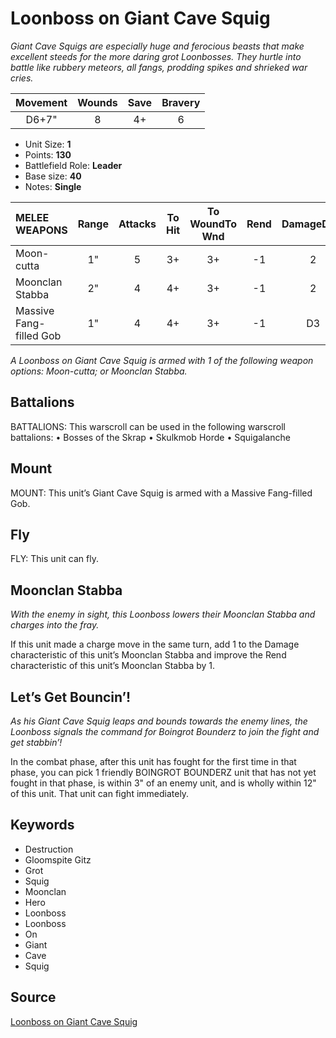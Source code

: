 # Loonboss on Giant Cave Squig

_Giant Cave Squigs are especially huge and ferocious beasts that make excellent steeds for the more daring grot Loonbosses. They hurtle into battle like rubbery meteors, all fangs, prodding spikes and shrieked war cries._


| Movement | Wounds | Save | Bravery |
|:--------:|:------:|:----:|:-------:|
| D6+7" | 8 | 4+ | 6 |

* Unit Size: **1**
* Points: **130**
* Battlefield Role: **Leader**
* Base size: **40**
* Notes: **Single**

| MELEE WEAPONS | Range | Attacks | To Hit | To WoundTo Wnd | Rend | DamageDmg |
|:---|:--:|:--:|:--:|:--:|:--:|:--:|
| Moon-cutta | 1" | 5 | 3+ | 3+ | -1 | 2 |
| Moonclan Stabba | 2" | 4 | 4+ | 3+ | -1 | 2 |
| Massive Fang-filled Gob | 1" | 4 | 4+ | 3+ | -1 | D3 |


_A Loonboss on Giant Cave Squig is armed with 1 of the following weapon options: Moon-cutta; or Moonclan Stabba._

## Battalions

BATTALIONS: This warscroll can be used in the following warscroll battalions: • Bosses of the Skrap • Skulkmob Horde • Squigalanche

## Mount

MOUNT: This unit’s Giant Cave Squig is armed with a Massive Fang-filled Gob.

## Fly

FLY: This unit can fly.

## Moonclan Stabba

_With the enemy in sight, this Loonboss lowers their Moonclan Stabba and charges into the fray._

If this unit made a charge move in the same turn, add 1 to the Damage characteristic of this unit’s Moonclan Stabba and improve the Rend characteristic of this unit’s Moonclan Stabba by 1.

## Let’s Get Bouncin’!

_As his Giant Cave Squig leaps and bounds towards the enemy lines, the Loonboss signals the command for Boingrot Bounderz to join the fight and get stabbin’!_

In the combat phase, after this unit has fought for the first time in that phase, you can pick 1 friendly BOINGROT BOUNDERZ unit that has not yet fought in that phase, is within 3" of an enemy unit, and is wholly within 12" of this unit. That unit can fight immediately.

## Keywords

* Destruction
* Gloomspite Gitz
* Grot
* Squig
* Moonclan
* Hero
* Loonboss
* Loonboss
* On
* Giant
* Cave
* Squig


## Source

[Loonboss on Giant Cave Squig](https://wahapedia.ru/aos3/factions/gloomspite-gitz/Loonboss-on-Giant-Cave-Squig)
